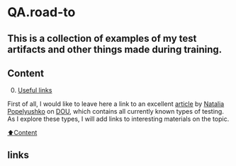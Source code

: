# QA.road-to

## This is a collection of examples of my test artifacts and other things made during training.

## Сontent
0. [Useful links](#links)

First of all, I would like to leave here a link to an excellent [article](https://dou.ua/forums/topic/40666/) by [Natalia Popelyushko](https://dou.ua/users/nataliia-popelyshko/) on [DOU](https://dou.ua/), which contains all currently known types of testing.
As I explore these types, I will add links to interesting materials on the topic.

[:arrow_up:Content](#Сontent)


## links


